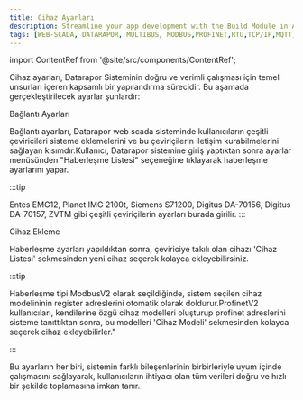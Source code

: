 ```yaml
---
title: Cihaz Ayarları
description: Streamline your app development with the Build Module in Appcircle, offering automated builds for iOS and Android platforms.
tags: [WEB-SCADA, DATARAPOR, MULTIBUS, MODBUS,PROFINET,RTU,TCP/IP,MQTT,BACNET,SCADA,VERI TOPLAMA]
---
```

import ContentRef from '@site/src/components/ContentRef';


 
 

Cihaz ayarları, Datarapor Sisteminin doğru ve verimli çalışması için temel unsurları içeren kapsamlı bir yapılandırma sürecidir. Bu aşamada gerçekleştirilecek ayarlar şunlardır:

 


 
 
<ContentRef url="/docs/Konfigürasyon/devicesetting/ConnectionMap">Bağlantı Ayarları </ContentRef>




Bağlantı ayarları, Datarapor web scada sisteminde  kullanıcıların çeşitli çeviricileri sisteme eklemelerini ve bu çeviriçilerin iletişim kurabilmelerini sağlayan kısımdır.Kullanıcı, Datarapor sistemine giriş yaptıktan sonra ayarlar menüsünden "Haberleşme Listesi" seçeneğine tıklayarak haberleşme ayarlarını yapar.

:::tip
 
Entes EMG12, Planet IMG 2100t, Siemens S71200, Digitus DA-70156, Digitus DA-70157, ZVTM gibi çeşitli çeviriçilerin ayarları burada girilir.
:::

<ContentRef url="/docs/Konfigürasyon/devicesetting/adddevice"> Cihaz Ekleme</ContentRef>

Haberleşme ayarları yapıldıktan sonra, çeviriciye takılı olan cihazı 'Cihaz Listesi' sekmesinden yeni cihaz seçerek kolayca ekleyebilirsiniz.


 :::tip

Haberleşme tipi  ModbusV2 olarak seçildiğinde, sistem seçilen cihaz modelininin register adreslerini otomatik olarak doldurur.ProfinetV2 kullanıcıları, kendilerine özgü cihaz modelleri oluşturup profinet adreslerini sisteme tanıttıktan sonra, bu modelleri 'Cihaz Modeli' sekmesinden kolayca seçerek cihaz ekleyebilirler."

:::




  Bu ayarların her biri, sistemin farklı bileşenlerinin birbirleriyle uyum içinde çalışmasını sağlayarak, kullanıcıların ihtiyacı olan tüm verileri doğru ve hızlı bir şekilde toplamasına imkan tanır.

 








